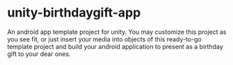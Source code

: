 # unity-birthdaygift-app
An android app template project for unity. You may customize this project as you see fit, or just insert your media into objects of this ready-to-go template project and build your android application to present as a birthday gift to your dear ones.
